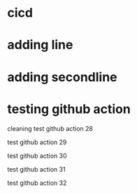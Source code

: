 # cicd
# adding line
# adding secondline
# testing github action

cleaning
test github action 28

test github action 29

test github action 30

test github action 31

test github action 32
